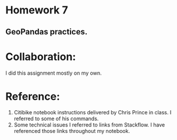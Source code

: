 # Homework 7

## GeoPandas practices. 


# Collaboration:
I did this assignment mostly on my own. 

# Reference:
1. Citibike notebook instructions delivered by Chris Prince in class. I referred to some of his commands.
2. Some technical issues I referred to links from Stackflow. I have referenced those links throughout my notebook. 
